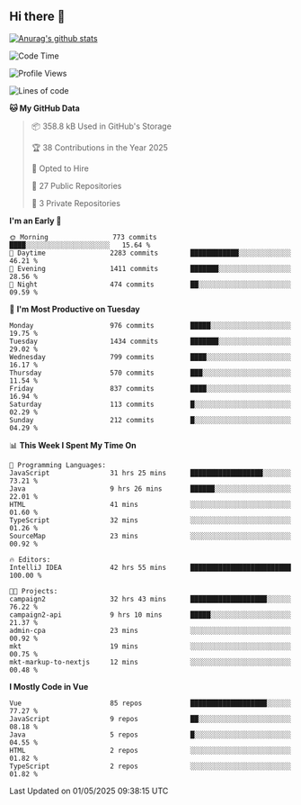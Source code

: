 ## Hi there 👋

[![Anurag's github stats](https://github-readme-stats.vercel.app/api?username=Songwonseok)](https://github.com/anuraghazra/github-readme-stats)



<!--START_SECTION:waka-->
![Code Time](http://img.shields.io/badge/Code%20Time-3%2C430%20hrs%2045%20mins-blue)

![Profile Views](http://img.shields.io/badge/Profile%20Views-0-blue)

![Lines of code](https://img.shields.io/badge/From%20Hello%20World%20I%27ve%20Written-34.8%20million%20lines%20of%20code-blue)

**🐱 My GitHub Data** 

> 📦 358.8 kB Used in GitHub's Storage 
 > 
> 🏆 38 Contributions in the Year 2025
 > 
> 💼 Opted to Hire
 > 
> 📜 27 Public Repositories 
 > 
> 🔑 3 Private Repositories 
 > 
**I'm an Early 🐤** 

```text
🌞 Morning                773 commits         ████░░░░░░░░░░░░░░░░░░░░░   15.64 % 
🌆 Daytime                2283 commits        ████████████░░░░░░░░░░░░░   46.21 % 
🌃 Evening                1411 commits        ███████░░░░░░░░░░░░░░░░░░   28.56 % 
🌙 Night                  474 commits         ██░░░░░░░░░░░░░░░░░░░░░░░   09.59 % 
```
📅 **I'm Most Productive on Tuesday** 

```text
Monday                   976 commits         █████░░░░░░░░░░░░░░░░░░░░   19.75 % 
Tuesday                  1434 commits        ███████░░░░░░░░░░░░░░░░░░   29.02 % 
Wednesday                799 commits         ████░░░░░░░░░░░░░░░░░░░░░   16.17 % 
Thursday                 570 commits         ███░░░░░░░░░░░░░░░░░░░░░░   11.54 % 
Friday                   837 commits         ████░░░░░░░░░░░░░░░░░░░░░   16.94 % 
Saturday                 113 commits         █░░░░░░░░░░░░░░░░░░░░░░░░   02.29 % 
Sunday                   212 commits         █░░░░░░░░░░░░░░░░░░░░░░░░   04.29 % 
```


📊 **This Week I Spent My Time On** 

```text
💬 Programming Languages: 
JavaScript               31 hrs 25 mins      ██████████████████░░░░░░░   73.21 % 
Java                     9 hrs 26 mins       ██████░░░░░░░░░░░░░░░░░░░   22.01 % 
HTML                     41 mins             ░░░░░░░░░░░░░░░░░░░░░░░░░   01.60 % 
TypeScript               32 mins             ░░░░░░░░░░░░░░░░░░░░░░░░░   01.26 % 
SourceMap                23 mins             ░░░░░░░░░░░░░░░░░░░░░░░░░   00.92 % 

🔥 Editors: 
IntelliJ IDEA            42 hrs 55 mins      █████████████████████████   100.00 % 

🐱‍💻 Projects: 
campaign2                32 hrs 43 mins      ███████████████████░░░░░░   76.22 % 
campaign2-api            9 hrs 10 mins       █████░░░░░░░░░░░░░░░░░░░░   21.37 % 
admin-cpa                23 mins             ░░░░░░░░░░░░░░░░░░░░░░░░░   00.92 % 
mkt                      19 mins             ░░░░░░░░░░░░░░░░░░░░░░░░░   00.75 % 
mkt-markup-to-nextjs     12 mins             ░░░░░░░░░░░░░░░░░░░░░░░░░   00.48 % 
```

**I Mostly Code in Vue** 

```text
Vue                      85 repos            ███████████████████░░░░░░   77.27 % 
JavaScript               9 repos             ██░░░░░░░░░░░░░░░░░░░░░░░   08.18 % 
Java                     5 repos             █░░░░░░░░░░░░░░░░░░░░░░░░   04.55 % 
HTML                     2 repos             ░░░░░░░░░░░░░░░░░░░░░░░░░   01.82 % 
TypeScript               2 repos             ░░░░░░░░░░░░░░░░░░░░░░░░░   01.82 % 
```




 Last Updated on 01/05/2025 09:38:15 UTC
<!--END_SECTION:waka-->
